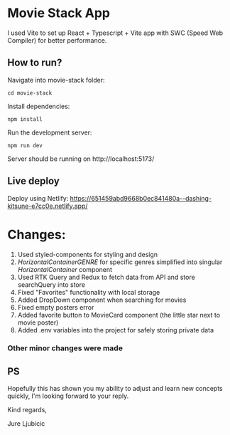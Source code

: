 # Movie Stack App


I used Vite to set up React + Typescript + Vite app with SWC (Speed Web Compiler) for better performance.

## How to run?

Navigate into movie-stack folder:

    cd movie-stack
      
Install dependencies:

    npm install

Run the development server:

    npm run dev

Server should be running on http://localhost:5173/

## Live deploy
Deploy using Netlify: 
https://651459abd9668b0ec841480a--dashing-kitsune-e7cc0e.netlify.app/

# Changes:

1. Used styled-components for styling and design
2. _HorizontalContainerGENRE_ for specific genres simplified into singular _HorizontalContainer_ component
3. Used RTK Query and Redux to fetch data from API and store searchQuery into store
4. Fixed "Favorites" functionality with local storage
5. Added DropDown component when searching for movies
6. Fixed empty posters error
7. Added favorite button to MovieCard component (the little star next to movie poster)
8. Added .env variables into the project for safely storing private data

### Other minor changes were made

## PS

Hopefully this has shown you my ability to adjust and learn new concepts quickly, I'm looking forward to your reply.

Kind regards,

Jure Ljubicic
